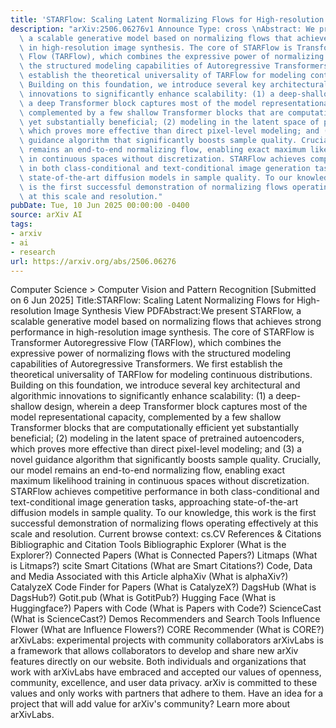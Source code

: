 ```yaml
---
title: 'STARFlow: Scaling Latent Normalizing Flows for High-resolution Image Synthesis'
description: "arXiv:2506.06276v1 Announce Type: cross \nAbstract: We present STARFlow,\
  \ a scalable generative model based on normalizing flows that achieves strong performance\
  \ in high-resolution image synthesis. The core of STARFlow is Transformer Autoregressive\
  \ Flow (TARFlow), which combines the expressive power of normalizing flows with\
  \ the structured modeling capabilities of Autoregressive Transformers. We first\
  \ establish the theoretical universality of TARFlow for modeling continuous distributions.\
  \ Building on this foundation, we introduce several key architectural and algorithmic\
  \ innovations to significantly enhance scalability: (1) a deep-shallow design, wherein\
  \ a deep Transformer block captures most of the model representational capacity,\
  \ complemented by a few shallow Transformer blocks that are computationally efficient\
  \ yet substantially beneficial; (2) modeling in the latent space of pretrained autoencoders,\
  \ which proves more effective than direct pixel-level modeling; and (3) a novel\
  \ guidance algorithm that significantly boosts sample quality. Crucially, our model\
  \ remains an end-to-end normalizing flow, enabling exact maximum likelihood training\
  \ in continuous spaces without discretization. STARFlow achieves competitive performance\
  \ in both class-conditional and text-conditional image generation tasks, approaching\
  \ state-of-the-art diffusion models in sample quality. To our knowledge, this work\
  \ is the first successful demonstration of normalizing flows operating effectively\
  \ at this scale and resolution."
pubDate: Tue, 10 Jun 2025 00:00:00 -0400
source: arXiv AI
tags:
- arxiv
- ai
- research
url: https://arxiv.org/abs/2506.06276
---
```


Computer Science > Computer Vision and Pattern Recognition
[Submitted on 6 Jun 2025]
Title:STARFlow: Scaling Latent Normalizing Flows for High-resolution Image Synthesis
View PDFAbstract:We present STARFlow, a scalable generative model based on normalizing flows that achieves strong performance in high-resolution image synthesis. The core of STARFlow is Transformer Autoregressive Flow (TARFlow), which combines the expressive power of normalizing flows with the structured modeling capabilities of Autoregressive Transformers. We first establish the theoretical universality of TARFlow for modeling continuous distributions. Building on this foundation, we introduce several key architectural and algorithmic innovations to significantly enhance scalability: (1) a deep-shallow design, wherein a deep Transformer block captures most of the model representational capacity, complemented by a few shallow Transformer blocks that are computationally efficient yet substantially beneficial; (2) modeling in the latent space of pretrained autoencoders, which proves more effective than direct pixel-level modeling; and (3) a novel guidance algorithm that significantly boosts sample quality. Crucially, our model remains an end-to-end normalizing flow, enabling exact maximum likelihood training in continuous spaces without discretization. STARFlow achieves competitive performance in both class-conditional and text-conditional image generation tasks, approaching state-of-the-art diffusion models in sample quality. To our knowledge, this work is the first successful demonstration of normalizing flows operating effectively at this scale and resolution.
Current browse context:
cs.CV
References & Citations
Bibliographic and Citation Tools
Bibliographic Explorer (What is the Explorer?)
Connected Papers (What is Connected Papers?)
Litmaps (What is Litmaps?)
scite Smart Citations (What are Smart Citations?)
Code, Data and Media Associated with this Article
alphaXiv (What is alphaXiv?)
CatalyzeX Code Finder for Papers (What is CatalyzeX?)
DagsHub (What is DagsHub?)
Gotit.pub (What is GotitPub?)
Hugging Face (What is Huggingface?)
Papers with Code (What is Papers with Code?)
ScienceCast (What is ScienceCast?)
Demos
Recommenders and Search Tools
Influence Flower (What are Influence Flowers?)
CORE Recommender (What is CORE?)
arXivLabs: experimental projects with community collaborators
arXivLabs is a framework that allows collaborators to develop and share new arXiv features directly on our website.
Both individuals and organizations that work with arXivLabs have embraced and accepted our values of openness, community, excellence, and user data privacy. arXiv is committed to these values and only works with partners that adhere to them.
Have an idea for a project that will add value for arXiv's community? Learn more about arXivLabs.